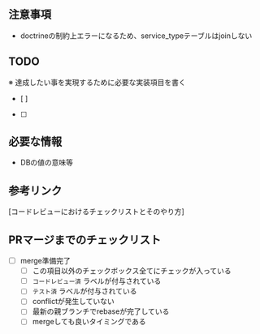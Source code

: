 ## 注意事項
* doctrineの制約上エラーになるため、service_typeテーブルはjoinしない
## TODO
※ 達成したい事を実現するために必要な実装項目を書く
- [ ]
- [ ]
## 必要な情報
* DBの値の意味等
## 参考リンク
[コードレビューにおけるチェックリストとそのやり方]
## PRマージまでのチェックリスト
- [ ] merge準備完了
  - [ ] この項目以外のチェックボックス全てにチェックが入っている
  - [ ] `コードレビュー済` ラベルが付与されている
  - [ ] `テスト済` ラベルが付与されている
  - [ ] conflictが発生していない
  - [ ] 最新の親ブランチでrebaseが完了している
  - [ ] mergeしても良いタイミングである

